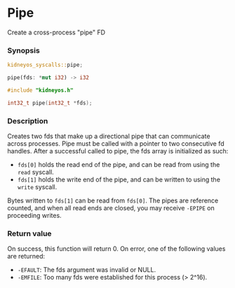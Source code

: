 # Pipe

Create a cross-process "pipe" FD

### Synopsis

```rs
kidneyos_syscalls::pipe;

pipe(fds: *mut i32) -> i32
```

```c
#include "kidneyos.h"

int32_t pipe(int32_t *fds);
```

### Description

Creates two fds that make up a directional pipe that can communicate across processes.
Pipe must be called with a pointer to two consecutive fd handles. After a successful called to pipe, the fds array is initialized as such:

 - `fds[0]` holds the read end of the pipe, and can be read from using the `read` syscall.
 - `fds[1]` holds the write end of the pipe, and can be written to using the `write` syscall.

Bytes written to `fds[1]` can be read from `fds[0]`. The pipes are reference counted, and when all read ends are closed, you may receive `-EPIPE` on proceeding writes.

### Return value

On success, this function will return 0. On error, one of the following values are returned:

 - `-EFAULT`: The fds argument was invalid or NULL.
 - `-EMFILE`: Too many fds were established for this process (> 2^16).
